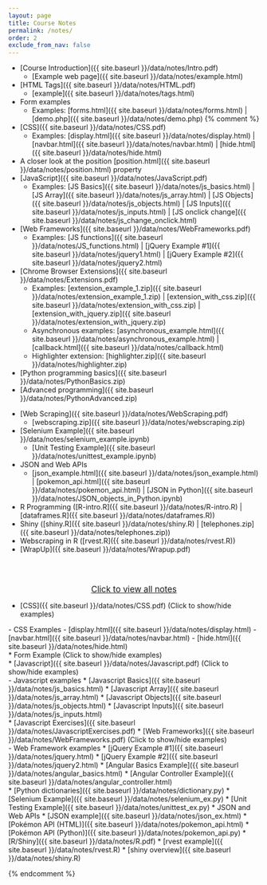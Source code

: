 ```yaml
---
layout: page
title: Course Notes 
permalink: /notes/
order: 2
exclude_from_nav: false
---
```


<style>
.hide {
  display:none
}

</style>

<div id = 'hidden' class = 'hide' markdown="1">
</div>

* [Course Introduction]({{ site.baseurl }}/data/notes/Intro.pdf)
    * [Example web page]({{ site.baseurl }}/data/notes/example.html)
* [HTML Tags]({{ site.baseurl }}/data/notes/HTML.pdf) 
    * [example]({{ site.baseurl }}/data/notes/tags.html)
* Form examples
    * Examples: [forms.html]({{ site.baseurl }}/data/notes/forms.html) |
    [demo.php]({{ site.baseurl }}/data/notes/demo.php)
{% comment %}
* [CSS]({{ site.baseurl }}/data/notes/CSS.pdf) 
    - Examples:  [display.html]({{ site.baseurl }}/data/notes/display.html) |
[navbar.html]({{ site.baseurl }}/data/notes/navbar.html) |
[hide.html]({{ site.baseurl }}/data/notes/hide.html)
* A closer look at the position [position.html]({{ site.baseurl }}/data/notes/position.html) property
* [JavaScript]({{ site.baseurl }}/data/notes/JavaScript.pdf) 
    * Examples: [JS Basics]({{ site.baseurl }}/data/notes/js_basics.html) |
     [JS Array]({{ site.baseurl }}/data/notes/js_array.html) |
     [JS Objects]({{ site.baseurl }}/data/notes/js_objects.html) |
     [JS Inputs]({{ site.baseurl }}/data/notes/js_inputs.html) |
     [JS onclick change]({{ site.baseurl }}/data/notes/js_change_onclick.html) 
* [Web Frameworks]({{ site.baseurl }}/data/notes/WebFrameworks.pdf)
    * Examples:  [JS functions]({{ site.baseurl }}/data/notes/JS_functions.html) |
   [jQuery Example #1]({{ site.baseurl }}/data/notes/jquery1.html) |
   [jQuery Example #2]({{ site.baseurl }}/data/notes/jquery2.html)
* [Chrome Browser Extensions]({{ site.baseurl }}/data/notes/Extensions.pdf) 
    * Examples:
    [extension_example_1.zip]({{ site.baseurl }}/data/notes/extension_example_1.zip) |
    [extension_with_css.zip]({{ site.baseurl }}/data/notes/extension_with_css.zip) |
    [extension_with_jquery.zip]({{ site.baseurl }}/data/notes/extension_with_jquery.zip)
    * Asynchronous examples: [asynchronous_example.html]({{ site.baseurl }}/data/notes/asynchronous_example.html) |
    [callback.html]({{ site.baseurl }}/data/notes/callback.html)
    * Highlighter extension: [highlighter.zip]({{ site.baseurl }}/data/notes/highlighter.zip)
* [Python programming basics]({{ site.baseurl }}/data/notes/PythonBasics.zip) 
* [Advanced programming]({{ site.baseurl }}/data/notes/PythonAdvanced.zip) 
</div>



* [Web Scraping]({{ site.baseurl }}/data/notes/WebScraping.pdf)
    * [webscraping.zip]({{ site.baseurl }}/data/notes/webscraping.zip)
* [Selenium Example]({{ site.baseurl }}/data/notes/selenium_example.ipynb) 
    * [Unit Testing Example]({{ site.baseurl }}/data/notes/unittest_example.ipynb) 
* JSON and Web APIs
    * [json_example.html]({{ site.baseurl }}/data/notes/json_example.html) |
     [pokemon_api.html]({{ site.baseurl }}/data/notes/pokemon_api.html) |
     [JSON in Python]({{ site.baseurl }}/data/notes/JSON_objects_in_Python.ipynb)
* R Programming ([R-intro.R]({{ site.baseurl }}/data/notes/R-intro.R) |
                [dataframes.R]({{ site.baseurl }}/data/notes/dataframes.R))
* Shiny ([shiny.R]({{ site.baseurl }}/data/notes/shiny.R) |
        [telephones.zip]({{ site.baseurl }}/data/notes/telephones.zip))
* Webscraping in R ([rvest.R]({{ site.baseurl }}/data/notes/rvest.R))
* [WrapUp]({{ site.baseurl }}/data/notes/Wrapup.pdf) 

<br><br>
<center>
<div id = 'clicker'>
<a href = '#' style='font-size:120%' onclick = 'viewAll();'>Click to view all notes</a>   
<script>
function viewAll() {
    document.getElementById('hidden').classList.remove('hide');
    document.getElementById('clicker').classList.add('hide');
}
</script>


</div>
</center>
        
* [CSS]({{ site.baseurl }}/data/notes/CSS.pdf) <a data-toggle="collapse" data-target="#css">(Click to show/hide examples)</a>
<div markdown="1" id = "css" class = "collapse" style = "margin:0px"> 
 - CSS Examples
    - [display.html]({{ site.baseurl }}/data/notes/display.html)
    - [navbar.html]({{ site.baseurl }}/data/notes/navbar.html)
    - [hide.html]({{ site.baseurl }}/data/notes/hide.html)
</div>
* Form Example <a data-toggle="collapse" data-target="#forms">(Click to show/hide examples)</a>
<div markdown="1" id = "forms" class = "collapse" style = "margin:0px">
</div>
* [Javascript]({{ site.baseurl }}/data/notes/Javascript.pdf) 
<a data-toggle="collapse" data-target="#js">(Click to show/hide examples)</a>
<div markdown="1" id = "js" class = "collapse" style = "margin:0px">
- Javascript examples
    * [Javascript Basics]({{ site.baseurl }}/data/notes/js_basics.html)
    * [Javascript Array]({{ site.baseurl }}/data/notes/js_array.html)
    * [Javascript Objects]({{ site.baseurl }}/data/notes/js_objects.html)
    * [Javascript Inputs]({{ site.baseurl }}/data/notes/js_inputs.html)
</div>
* [Javascript Exercises]({{ site.baseurl }}/data/notes/JavascriptExercises.pdf) 
* [Web Frameworks]({{ site.baseurl }}/data/notes/WebFrameworks.pdf) 
<a data-toggle="collapse" data-target="#frameworks">(Click to show/hide examples)</a>
<div markdown="1" id = "frameworks" class = "collapse" style = "margin:0px">
- Web Framework examples
    * [jQuery Example #1]({{ site.baseurl }}/data/notes/jquery.html)
    * [jQuery Example #2]({{ site.baseurl }}/data/notes/jquery2.html)
    * [Angular Basics Example]({{ site.baseurl }}/data/notes/angular_basics.html)
    * [Angular Controller Example]({{ site.baseurl }}/data/notes/angular_controller.html)
</div>
</div>
    * [Python dictionaries]({{ site.baseurl }}/data/notes/dictionary.py) 
* [Selenium Example]({{ site.baseurl }}/data/notes/selenium_ex.py) 
    * [Unit Testing Example]({{ site.baseurl }}/data/notes/unittest_ex.py) 
* JSON and Web APIs
    * [JSON example]({{ site.baseurl }}/data/notes/json_ex.html) 
    * [Pokémon API (HTML)]({{ site.baseurl }}/data/notes/pokemon_api.html) 
    * [Pokémon API (Python)]({{ site.baseurl }}/data/notes/pokemon_api.py) 
* [R/Shiny]({{ site.baseurl }}/data/notes/R.pdf) 
    * [rvest example]({{ site.baseurl }}/data/notes/rvest.R) 
    * [shiny overview]({{ site.baseurl }}/data/notes/shiny.R) 

{% endcomment %}
